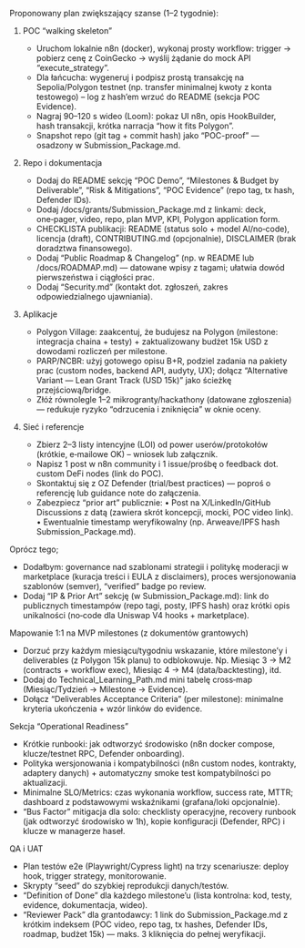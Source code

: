 Proponowany plan zwiększający szanse (1–2 tygodnie):

1. POC “walking skeleton”

   - Uruchom lokalnie n8n (docker), wykonaj prosty workflow: trigger → pobierz cenę z CoinGecko → wyślij żądanie do mock API “execute_strategy”.
   - Dla łańcucha: wygeneruj i podpisz prostą transakcję na Sepolia/Polygon testnet (np. transfer minimalnej kwoty z konta testowego) – log z hash’em wrzuć do README (sekcja POC Evidence).
   - Nagraj 90–120 s wideo (Loom): pokaz UI n8n, opis HookBuilder, hash transakcji, krótka narracja “how it fits Polygon”.
   - Snapshot repo (git tag + commit hash) jako “POC-proof” — osadzony w Submission_Package.md.

2. Repo i dokumentacja

   - Dodaj do README sekcję “POC Demo”, “Milestones & Budget by Deliverable”, “Risk & Mitigations”, “POC Evidence” (repo tag, tx hash, Defender IDs).
   - Dodaj /docs/grants/Submission_Package.md z linkami: deck, one‑pager, video, repo, plan MVP, KPI, Polygon application form.
   - CHECKLISTA publikacji: README (status solo + model AI/no‑code), licencja (draft), CONTRIBUTING.md (opcjonalnie), DISCLAIMER (brak doradztwa finansowego).
   - Dodaj “Public Roadmap & Changelog” (np. w README lub /docs/ROADMAP.md) — datowane wpisy z tagami; ułatwia dowód pierwszeństwa i ciągłości prac.
   - Dodaj “Security.md” (kontakt dot. zgłoszeń, zakres odpowiedzialnego ujawniania).

3. Aplikacje

   - Polygon Village: zaakcentuj, że budujesz na Polygon (milestone: integracja chaina + testy) + zaktualizowany budżet 15k USD z dowodami rozliczeń per milestone.
   - PARP/NCBR: użyj gotowego opisu B+R, podziel zadania na pakiety prac (custom nodes, backend API, audyty, UX); dołącz “Alternative Variant — Lean Grant Track (USD 15k)” jako ścieżkę przejściową/bridge.
   - Złóż równolegle 1–2 mikrogranty/hackathony (datowane zgłoszenia) — redukuje ryzyko “odrzucenia i zniknięcia” w oknie oceny.

4. Sieć i referencje
   - Zbierz 2–3 listy intencyjne (LOI) od power userów/protokołów (krótkie, e‑mailowe OK) – wniosek lub załącznik.
   - Napisz 1 post w n8n community i 1 issue/prośbę o feedback dot. custom DeFi nodes (link do POC).
   - Skontaktuj się z OZ Defender (trial/best practices) — poproś o referencję lub guidance note do załączenia.
   - Zabezpiecz “prior art” publicznie: 
     • Post na X/LinkedIn/GitHub Discussions z datą (zawiera skrót koncepcji, mocki, POC video link).  
     • Ewentualnie timestamp weryfikowalny (np. Arweave/IPFS hash Submission_Package.md).
   
Oprócz tego;
   - Dodałbym: governance nad szablonami strategii i politykę moderacji w marketplace (kuracja treści i EULA z disclaimers), proces wersjonowania szablonów (semver), “verified” badge po review.
   - Dodaj “IP & Prior Art” sekcję (w Submission_Package.md): link do publicznych timestampów (repo tagi, posty, IPFS hash) oraz krótki opis unikalności (no‑code dla Uniswap V4 hooks + marketplace).

   Mapowanie 1:1 na MVP milestones (z dokumentów grantowych)
   - Dorzuć przy każdym miesiącu/tygodniu wskazanie, które milestone’y i deliverables (z Polygon 15k planu) to odblokowuje. Np. Miesiąc 3 → M2 (contracts + workflow exec), Miesiąc 4 → M4 (data/backtesting), itd.
   - Dodaj do Technical_Learning_Path.md mini tabelę cross‑map (Miesiąc/Tydzień → Milestone → Evidence).
   - Dołącz “Deliverables Acceptance Criteria” (per milestone): minimalne kryteria ukończenia + wzór linków do evidence.

   Sekcja “Operational Readiness”
   - Krótkie runbooki: jak odtworzyć środowisko (n8n docker compose, klucze/testnet RPC, Defender onboarding).
   - Polityka wersjonowania i kompatybilności (n8n custom nodes, kontrakty, adaptery danych) + automatyczny smoke test kompatybilności po aktualizacji.
   - Minimalne SLO/Metrics: czas wykonania workflow, success rate, MTTR; dashboard z podstawowymi wskaźnikami (grafana/loki opcjonalnie).
   - “Bus Factor” mitigacja dla solo: checklisty operacyjne, recovery runbook (jak odtworzyć środowisko w 1h), kopie konfiguracji (Defender, RPC) i klucze w managerze haseł.

   QA i UAT
   - Plan testów e2e (Playwright/Cypress light) na trzy scenariusze: deploy hook, trigger strategy, monitorowanie.
   - Skrypty “seed” do szybkiej reprodukcji danych/testów.
   - “Definition of Done” dla każdego milestone’u (lista kontrolna: kod, testy, evidence, dokumentacja, wideo).
   - “Reviewer Pack” dla grantodawcy: 1 link do Submission_Package.md z krótkim indeksem (POC video, repo tag, tx hashes, Defender IDs, roadmap, budżet 15k) — maks. 3 kliknięcia do pełnej weryfikacji.




